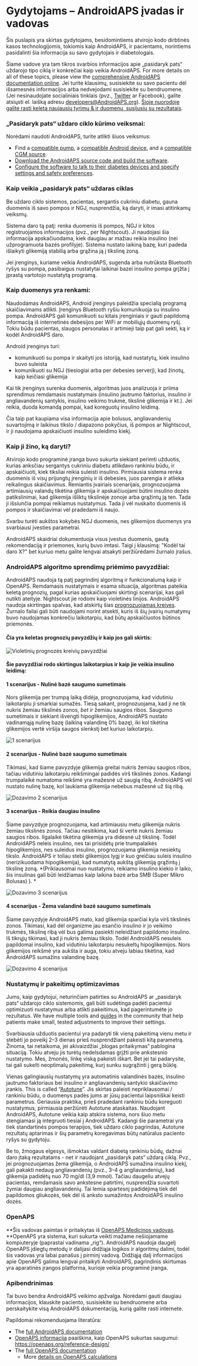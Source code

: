 # Gydytojams – AndroidAPS įvadas ir vadovas

Šis puslapis yra skirtas gydytojams, besidomintiems atvirojo kodo dirbtinės kasos technologijomis, tokiomis kaip AndroidAPS, ir pacientams, norintiems pasidalinti šia informacija su savo gydytojais ir diabetologais.

Šiame vadove yra tam tikros svarbios informacijos apie „pasidaryk pats“ uždarojo tipo ciklą ir konkrečiai kaip veikia AndroidAPS. For more details on all of these topics, please view the [comprehensive AndroidAPS documentation online](../index.rst). Jei turite klausimų, susisiekite su savo pacientu dėl išsamesnės informacijos arba nedvejodami susisiekite su bendruomene. (Jei nesinaudojate socialiniais tinklais (pvz., [Twitter](https://twitter.com/kozakmilos) ar Facebook), galite atsiųsti el. laišką adresu developers@AndroidAPS.org). [ Šioje nuorodoje galite rasti keletą naujausių tyrimų & ir duomenų, susijusių su rezultatais](https://openaps.org/outcomes/).

### „Pasidaryk pats“ uždaro ciklo kūrimo veiksmai:

Norėdami naudoti AndroidAPS, turite atlikti šiuos veiksmus:

* Find a [compatible pump](../Hardware/pumps.rst), a [compatible Android device](https://docs.google.com/spreadsheets/d/1gZAsN6f0gv6tkgy9EBsYl0BQNhna0RDqA9QGycAqCQc/edit?usp=sharing), and a [compatible CGM source](../Configuration/BG-Source.rst).
* [Download the AndroidAPS source code and build the software](../Installing-AndroidAPS/Building-APK.md).
* [Configure the software to talk to their diabetes devices and specify settings and safety preferences](../index.rst#configuration).

### Kaip veikia „pasidaryk pats“ uždaras ciklas

Be uždaro ciklo sistemos, pacientas, sergantis cukriniu diabetu, gauna duomenis iš savo pompos ir NGJ, nusprendžia, ką daryti, ir imasi atitinkamų veiksmų.

Sistema daro tą patį: renka duomenis iš pompos, NGJ ir kitos registruojamos informacijos (pvz., per Nightscout). Ji naudojasi šia informacija apskačiuodama, kiek daugiau ar mažiau reikia insulino (nei užprogramuota bazės profilyje). Sistema nustato laikiną bazę, kuri padeda išlaikyti glikemiją stabilią arba grąžina ją į tikslinę zoną.

Jei įrenginys, kuriame veikia AndroidAPS, sugenda arba nutrūksta Bluetooth ryšys su pompa, pasibaigus nustatytai laikinai bazei insulino pompa grįžta į įprastą vartotojo nustatytą programą.

### Kaip duomenys yra renkami:

Naudodamas AndroidAPS, Android įrenginys paleidžia specialią programą skaičiavimams atlikti. Įrenginys Bluetooth ryšiu komunikuoja su insulino pompa. AndroidAPS gali komunikuoti su kitais įrenginiais ir gauti papildomą informaciją iš internetinės debesijos per WiFi ar mobiliųjų duomenų ryšį. Tokiu būdu pacientas, slaugos personalas ir artimieji taip pat gali sekti, ką ir kodėl AndroidAPS daro.

Android įrenginys turi:

* komunikuoti su pompa ir skaityti jos istoriją, kad nustatytų, kiek insulino buvo suleista
* komunikuoti su NGJ (tiesiogiai arba per debesies serverį), kad žinotų, kaip keičiasi glikemija

Kai tik įrenginys surenka duomenis, algoritmas juos analizuoja ir priima sprendimus remdamasis nustatymais (insulino jautrumo faktorius, insulino ir angliavandenių santykis, insulino veikimo trukmė, tikslinė glikemija ir kt.). Jei reikia, duoda komandą pompai, kad koreguotų insulino leidimą.

Čia taip pat kaupiama visa informacija apie bolusus, angliavandenių suvartojimą ir laikinus tikslo / diapazono pokyčius, iš pompos ar Nightscout, ir ji naudojama apskaičiuoti insulino suleidimo kiekį.

### Kaip ji žino, ką daryti?

Atvirojo kodo programinė įranga buvo sukurta siekiant perimti užduotis, kurias anksčiau sergantys cukriniu diabetu atlikdavo rankiniu būdu, ir apskaičiuoti, kiek tiksliai reikia suleisti insulino. Pirmiausia sistema renka duomenis iš visų prijungtų įrenginių ir iš debesies, juos parengia ir atlieka reikalingus skaičiavimus. Remiantis įvairiais scenarijais, prognozuojama artimiausių valandų tikėtina glikemija ir apskaičiuojami būtini insulino dozės patikslinimai, kad glikemija išliktų tikslinėje zonoje arba grąžintų ją ten. Tada ji išsiunčia pompai reikiamus nustatymus. Tada ji vėl nuskaito duomenis iš pompos ir skaičiavimai vėl pradedami iš naujo.

Svarbu turėti aukštos kokybės NGJ duomenis, nes glikemijos duomenys yra svarbiausi įvesties parametrai.

AndroidAPS skaidriai dokumentuoja visus įvestus duomenis, gautą rekomendaciją ir priemones, kurių buvo imtasi. Taigi į klausimą: "Kodėl tai daro X?" bet kuriuo metu galite lengvai atsakyti peržiūrėdami žurnalo įrašus.

### AndroidAPS algoritmo sprendimų priėmimo pavyzdžiai:

AndroidAPS naudoja tą patį pagrindinį algoritmą ir funkcionalumą kaip ir OpenAPS. Remdamasis nustatymais ir esama situacija, algoritmas pateikia keletą prognozių, pagal kurias apskaičiuojami skirtingi scenarijai, kas gali nutikti ateityje. Nightscout jie rodomi kaip violetinės linijos. AndroidAPS naudoja skirtingas spalvas, kad atskirtų šias [ prognozuojamas kreives](../Installing-AndroidAPS/Releasenotes#overview-tab). Žurnalo failai gali būti naudojami norint atsekti, kuris iš šių įvairių numatymų buvo naudojamas konkrečiu laikotarpiu, kad būtų apskaičiuotos būtinos priemonės.

#### Čia yra keletas prognozių pavyzdžių ir kaip jos gali skirtis:

![Violetinių prognozės kreivių pavyzdžiai](../images/Prediction_lines.jpg)

#### Šie pavyzdžiai rodo skirtingus laikotarpius ir kaip jie veikia insulino leidimą:

#### 1 scenarijus - Nulinė bazė saugumo sumetimais

Nors glikemija per trumpą laiką didėja, prognozuojama, kad vidutiniu laikotarpiu ji smarkiai sumažės. Tiesą sakant, prognozuojama, kad ji ne tik nukris žemiau tikslinės zonos, *bet ir* žemiau saugios ribos. Saugumo sumetimais ir siekiant išvengti hipoglikemijos, AndroidAPS nustato vadinamąją nulinę bazę (laikiną valandinę 0% bazę), iki kol tikėtina glikemijos vertė viršija saugos slenkstį bet kuriuo laikotarpiu.

![1 scenarijus](../images/Dosing_scenario_1.jpg)

#### 2 scenarijus - Nulinė bazė saugumo sumetimais

Tikimasi, kad šiame pavyzdyje glikemija greitai nukris žemiau saugios ribos, tačiau vidutiniu laikotarpiu reikšmingai padidės virš tikslinės zonos. Kadangi trumpalaikė numatoma reikšmė yra mažesnė už saugią ribą, AndroidAPS vėl nustato nulinę bazę, kol laukiama glikemija nebebus mažesnė už šią ribą.

![Dozavimo 2 scenarijus](../images/Dosing_scenario_2.jpg)

#### 3 scenarijus - Reikia daugiau insulino

Šiame pavyzdyje prognozuojama, kad artimiausiu metu glikemija nukris žemiau tikslinės zonos. Tačiau nesitikima, kad ši vertė nukris žemiau saugios ribos. Ilgalaikė tikėtina glikemija yra didesnė už tikslinę. Todėl AndroidAPS neleis insulino, nes tai prisidėtų prie trumpalaikės hipoglikemijos, nes suleidus insulino, prognozuojama glikemija nesiektų tikslo. AndroidAPS ir toliau stebi glikemijos lygį ir kuo greičiau suleis insulino (nerizikuodama hipoglikemija), kad numatytą aukštą glikemiją grąžintų į tikslinę zoną. *(Priklausomai nuo nustatymo, reikiamo insulino kiekio ir laiko, šis insulinas gali būti leidžiamas kaip laikina bazė arba SMB (Super Mikro Bolusas) ). *

![Dozavimo 3 scenarijus](../images/Dosing_scenario_3.jpg)

#### 4 scenarijus - Žema valandinė bazė saugumo sumetimais

Šiame pavyzdyje AndroidAPS mato, kad glikemija sparčiai kyla virš tikslinės zonos. Tikimasi, kad dėl organizme jau esančio insulino ir jo veikimo trukmės, tikslinę ribą vėl bus galima pasiekti neleidžiant papildomo insulino. Iš tikrųjų tikimasi, kad ji nukris žemiau tikslo. Todėl AndroidAPS nesuleis papildomai insulino, kad vidutiniu laikotarpiu nesukeltų hipoglikemijos. Nors glikemijos reikšmė yra aukšta ir auga, tokiu atveju labiau tikėtina, kad AndroidAPS sumažins valandinę bazę.

![Dozavimo 4 scenarijus](../images/Dosing_scenario_4.jpg)

### Nustatymų ir pakeitimų optimizavimas

Jums, kaip gydytojui, neturinčiam patirties su AndroidAPS ar „pasidaryk pats“ uždarojo ciklo sistemomis, gali būti sudėtinga padėti pacientui optimizuoti nustatymus arba atlikti pakeitimus, kad pagerintumėte jo rezultatus. We have multiple tools and [guides](https://openaps.readthedocs.io/en/latest/docs/Customize-Iterate/optimize-your-settings.html) in the community that help patients make small, tested adjustments to improve their settings.

Svarbiausia užduotis pacientui yra padaryti tik vieną pakeitimą vienu metu ir stebėti jo poveikį 2–3 dienas prieš nusprendžiant pakeisti kitą parametrą. Žinoma, tai netaikoma, jei akivaizdžiai „blogas pritaikymas“ pablogina situaciją. Tokiu atveju jis turėtų nedelsdamas grįžti prie ankstesnio nustatymo. Mes, žmonės, linkę viską pakeisti iškart. Bet jei tai padarysite, tai gali sukelti neoptimalų pakeitimą, kurį sunku sugrąžinti į gerą būklę.

Vienas galingiausių nustatymų yra automatinis valandinės bazės, insulino jautrumo faktoriaus bei insulino ir angliavandenių santykio skaičiavimo įrankis. This is called “[Autotune](https://openaps.readthedocs.io/en/latest/docs/Customize-Iterate/autotune.html)”. Jis skirtas paleisti nepriklausomai / rankiniu būdu, o duomenys padės jums ar jūsų pacientui laipsniškai keisti parametrus. Geriausia praktika, prieš pradedant rankiniu būdu koreguoti nustatymus, pirmiausia peržiūrėti Autotune ataskaitas. Naudojant AndroidAPS, Autotune veikia kaip atskira sistema, nors šiuo metu stengiamasi ją integruoti tiesiai į AndroidAPS. Kadangi šie parametrai yra tiek standartinės pompos terapijos, tiek uždaro ciklo pagrindas, Autotune rezultatų aptarimas ir šių parametrų koregavimas būtų natūralus paciento ryšys su gydytoju.

Be to, žmogaus elgesys, išmoktas valdant diabetą rankiniu būdų, dažnai daro įtaką rezultatams - net ir naudojant „pasidaryk pats“ uždarą ciklą. Pvz., jei prognozuojamas žema glikemija, o AndroidAPS sumažina insulino kiekį, gali pakakti nedaug angliavandenių (pvz., 3–4 g angliavandenių), kad glikemija padidėtų nuo 70 mg/dl (3,9 mmol). Tačiau daugeliu atvejų pacientas, remdamasis savo ankstesne patirtimi, nusprendžia suvartoti žymiai daugiau angliavandenių. Tai lemia spartesnį padidėjimą tiek dėl papildomos gliukozės, tiek dėl iš anksto sumažintos AndroidAPS insulino dozės.

### OpenAPS

**Šis vadovas paimtas ir pritaikytas iš [OpenAPS Medicinos vadovas](https://openaps.readthedocs.io/en/latest/docs/Resources/clinician-guide-to-OpenAPS.html). **OpenAPS yra sistema, kuri sukurta veikti mažame nešiojamame kompiuteryje (paprastai vadinama „rig“). AndroidAPS naudoja daugelį OpenAPS įdiegtų metodų ir dalijasi didžiąja logikos ir algoritmų dalimi, todėl šis vadovas yra labai panašus į pirminį vadovą. Didžiąją dalį informacijos apie OpenAPS galima lengvai pritaikyti AndroidAPS, pagrindinis skirtumas yra aparatinės įrangos platforma, kurioje veikia programinė įranga.

### Apibendrinimas

Tai buvo bendra AndroidAPS veikimo apžvalga. Norėdami gauti daugiau informacijos, klauskite paciento, susisiekite su bendruomene arba perskaitykite visą AndroidAPS dokumentaciją, kurią galite rasti internete.

Papildomai rekomenduojama literatūra:

* The [full AndroidAPS documentation](../index)
* [OpenAPS informacija](https://OpenAPS.org/reference-design/) paaiškina, kaip OpenAPS sukurtas saugumui: https://openaps.org/reference-design/
* The [full OpenAPS documentation](https://openaps.readthedocs.io/en/latest/index.html) 
  * More [details on OpenAPS calculations](https://openaps.readthedocs.io/en/latest/docs/While%20You%20Wait%20For%20Gear/Understand-determine-basal.html#understanding-the-determine-basal-logic)